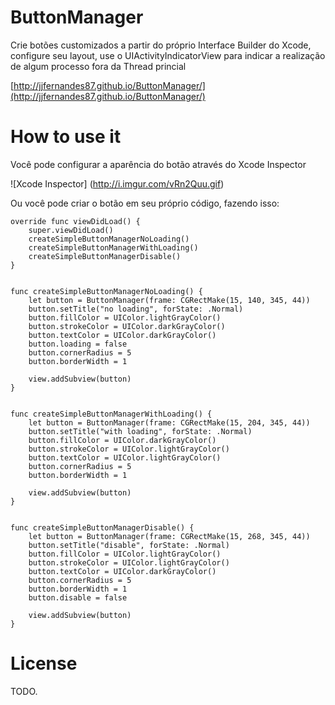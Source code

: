 # ButtonManager
Crie botões customizados a partir do próprio Interface Builder do Xcode, configure seu layout, use o UIActivityIndicatorView para indicar a realização de algum processo fora da Thread princial

[http://jjfernandes87.github.io/ButtonManager/](http://jjfernandes87.github.io/ButtonManager/)

# How to use it
Você pode configurar a aparência do botão através do Xcode Inspector

![Xcode Inspector]
(http://i.imgur.com/vRn2Quu.gif)

Ou você pode criar o botão em seu próprio código, fazendo isso:

```
override func viewDidLoad() {
	super.viewDidLoad()
	createSimpleButtonManagerNoLoading()
	createSimpleButtonManagerWithLoading()
	createSimpleButtonManagerDisable()
}

```

```

func createSimpleButtonManagerNoLoading() {
    let button = ButtonManager(frame: CGRectMake(15, 140, 345, 44))
    button.setTitle("no loading", forState: .Normal)
    button.fillColor = UIColor.lightGrayColor()
    button.strokeColor = UIColor.darkGrayColor()
    button.textColor = UIColor.darkGrayColor()
    button.loading = false
    button.cornerRadius = 5
    button.borderWidth = 1
    
    view.addSubview(button)
}

```

```

func createSimpleButtonManagerWithLoading() {
    let button = ButtonManager(frame: CGRectMake(15, 204, 345, 44))
    button.setTitle("with loading", forState: .Normal)
    button.fillColor = UIColor.darkGrayColor()
    button.strokeColor = UIColor.lightGrayColor()
    button.textColor = UIColor.lightGrayColor()
    button.cornerRadius = 5
    button.borderWidth = 1
    
    view.addSubview(button)
}

```

```

func createSimpleButtonManagerDisable() {
    let button = ButtonManager(frame: CGRectMake(15, 268, 345, 44))
    button.setTitle("disable", forState: .Normal)
    button.fillColor = UIColor.lightGrayColor()
    button.strokeColor = UIColor.lightGrayColor()
    button.textColor = UIColor.darkGrayColor()
    button.cornerRadius = 5
    button.borderWidth = 1
    button.disable = false
    
    view.addSubview(button)
}

```
# License
TODO.

